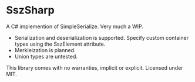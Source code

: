 # SszSharp

A C# implemention of SimpleSerialize. Very much a WIP.

- Serialization and deserialization is supported. Specify custom container types using the SszElement attribute.
- Merkleization is planned.
- Union types are untested.

This library comes with no warranties, implicit or explicit. Licensed under MIT.
